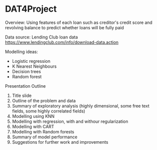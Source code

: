 # DAT4Project

Overview: Using features of each loan such as creditor's credit score and revolving balance to predict whether loans will be fully paid 

Data source: Lending Club loan data https://www.lendingclub.com/info/download-data.action 

Modelling ideas: 
- Logistic regression
- K Nearest Neighbours
- Decision trees
- Random forest

Presentation Outline

1. Title slide
2. Outline of the problem and data
3. Summary of exploratory analysis (highly dimensional, some free text fields, some highly correlated fields)
4. Modelling using KNN
5. Modelling with regression, with and withour regularization
6. Modelling with CART 
7. Modelling with Random forests
8. Summary of model performance
9. Suggestions for further work and improvements

